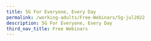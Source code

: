 ```yaml
---
title: 5G For Everyone, Every Day
permalink: /working-adults/Free-Webinars/5g-jul2022
description: 5G For Everyone, Every Day
third_nav_title: Free Webinars
---
```

